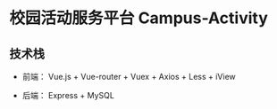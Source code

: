 # 校园活动服务平台 Campus-Activity 


## 技术栈
- 前端：
Vue.js + Vue-router + Vuex + Axios + Less + iView



- 后端：
   Express + MySQL